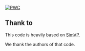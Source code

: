 [![PWC](https://img.shields.io/endpoint.svg?url=https://paperswithcode.com/badge/implicit-stacked-autoregressive-model-for-1/video-prediction-on-moving-mnist)](https://paperswithcode.com/sota/video-prediction-on-moving-mnist?p=implicit-stacked-autoregressive-model-for-1)


## Thank to

This code is heavily based on [SimVP](https://github.com/gaozhangyang/SimVP-Simpler-yet-Better-Video-Prediction).

We thank the authors of that code.
